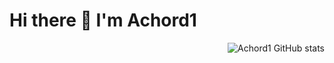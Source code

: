 # Hi there 👋 I'm Achord1

<a href="#">
  <img src="https://github-readme-stats.vercel.app/api?username=achord1&show_icons=true&count_private=true" alt="Achord1 GitHub stats" align="right" />
</a>


<!--
**achord1/achord1** is a ✨ _special_ ✨ repository because its `README.md` (this file) appears on your GitHub profile.

Here are some ideas to get you started:

- 🔭 I’m currently working on ...
- 🌱 I’m currently learning ...
- 👯 I’m looking to collaborate on ...
- 🤔 I’m looking for help with ...
- 💬 Ask me about ...
- 📫 How to reach me: ...
- 😄 Pronouns: ...
- ⚡ Fun fact: ...
-->

